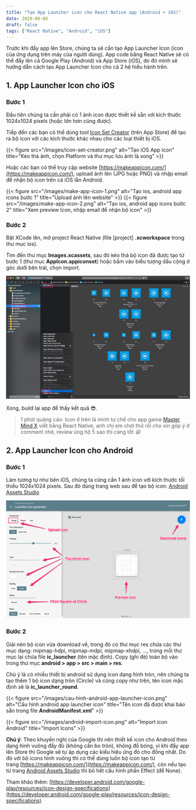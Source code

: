 ```yaml
---
title: "Tạo App Launcher icon cho React Native app (Android + iOS)"
date: 2020-06-06
draft: false
tags: ["React Native", "Android", "iOS"]
---
```


Trước khi đẩy app lên Store, chúng ta sẽ cần tạo App Launcher Icon (icon của ứng dụng trên máy của người dùng). App code bằng React Native sẽ có thể đẩy lên cả Google Play (Android) và App Store (iOS), do đó mình sẽ hướng dẫn cách tạo App Launcher Icon cho cả 2 hệ hiều hành trên.

## 1. App Launcher Icon cho iOS

### Bước 1

Đầu tiên chúng ta cần phải có 1 ảnh icon được thiết kế sẵn với kích thước 1024x1024 pixels (hoặc lớn hơn cũng được).

Tiếp đến các bạn có thể dùng tool [Icon Set Creator](https://apps.apple.com/us/app/icon-set-creator/id939343785?mt=12) (trên App Store) để tạo ra bộ icon với các kích thước khác nhau cho các loại thiết bị iOS.

{{< figure src="/images/icon-set-creator.png" alt="Tạo iOS App icon" title="Kéo thả ảnh, chọn Platform và thư mục lưu ảnh là xong" >}}

Hoặc các bạn có thể truy cập website [https://makeappicon.com/](https://makeappicon.com/), upload ảnh lên (JPG hoặc PNG) và nhập email để nhận bộ icon trên cả iOS lẫn Android.

{{< figure src="/images/make-app-icon-1.png" alt="Tạo ios, android app icons bước 1" title="Upload ảnh lên website" >}}
{{< figure src="/images/make-app-icon-2.png" alt="Tạo ios, android app icons bước 2" title="Xem preview Icon, nhập email để nhận bộ icon" >}}

### Bước 2

Bật XCode lên, mở project React Native (file [project] **.xcworkspace** trong thư mục ios).

Tìm đến thư mục **Images.xcassets**, sau đó kéo thả bộ icon đã được tạo từ bước 1 (thư mục **AppIcon.appiconset**) hoặc bấm vào biểu tượng dấu cộng ở góc dưới bên trái, chọn import.

![Import ios app launcher icon](/images/import-ios-app-launcher-icon.png)

Xong, build lại app để thấy kết quả 😎.

> 1 phút quảng cáo: Icon ở trên là mình tự chế cho app game [Master Mind X](https://play.google.com/store/apps/details?id=com.robinhuy.mastermindx) viết bằng React Native, anh chị em chơi thử rồi cho xin góp ý ở comment nhé, review ủng hộ 5 sao thì càng tốt *😆*

## 2. App Launcher Icon cho Android

### Bước 1

Làm tương tự như bên iOS, chúng ta cũng cần 1 ảnh icon với kích thước tối thiểu 1024x1024 pixels. Sau đó dùng trang web sau để tạo bộ icon: [Android Assets Studio](<http://romannurik.github.io/AndroidAssetStudio/icons-launcher.html#foreground.type=image&foreground.space.trim=1&foreground.space.pad=0.25&foreColor=rgba(96%2C%20125%2C%20139%2C%200)&backColor=rgb(255%2C%20255%2C%20255)&crop=0&backgroundShape=square&effects=none&name=ic_launcher>)

![Tạo android app icons bước 1](/images/android-assets-studio.png)

### Bước 2

Giải nén bộ icon vừa download về, trong đó có thư mục res chứa các thư mục dạng: mipmap-hdpi, mipmap-mdpi, mipmap-xhdpi, ..., trong mỗi thư mục lại chứa file **ic_launcher** (tên mặc định). Copy (ghi đè) toàn bộ vào trong thư mục **android > app > src > main > res**.

Chú ý là có nhiều thiết bị android sử dụng icon dạng hình tròn, nên chúng ta tạo thêm 1 bộ icon dạng tròn (Circle) và cũng copy như trên, tên icon mặc định sẽ là **ic_launcher_round**.

{{< figure src="/images/cau-hinh-android-app-launcher-icon.png" alt="Cấu hình android app launcher icon" title="Tên icon đã được khai báo sẵn trong file **AndroidManifest.xml**" >}}

{{< figure src="/images/android-import-icon.png" alt="Import icon Android" title="Import Icons" >}}

**Chú ý**: Theo khuyến nghị của Google thì nên thiết kế icon cho Android theo dạng hình vuông đầy đủ (không cần bo tròn), không đổ bóng, vì khi đẩy app lên Store thì Google sẽ tự áp dụng các kiểu hiệu ứng đó cho đồng nhất. Do đó với bộ icons hình vuông thì có thể dùng luôn bộ icon tạo từ trang [https://makeappicon.com/](https://makeappicon.com/), còn nếu tạo từ trang [Android Assets Studio](<http://romannurik.github.io/AndroidAssetStudio/icons-launcher.html#foreground.type=image&foreground.space.trim=1&foreground.space.pad=0.25&foreColor=rgba(96%2C%20125%2C%20139%2C%200)&backColor=rgb(255%2C%20255%2C%20255)&crop=0&backgroundShape=square&effects=none&name=ic_launcher>) thì bỏ hết cấu hình phần Effect (để None).

Tham khảo thêm: [https://developer.android.com/google-play/resources/icon-design-specifications](https://developer.android.com/google-play/resources/icon-design-specifications)
